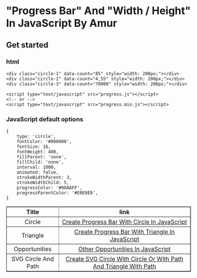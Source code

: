 # "Progress Bar" And "Width / Height" In JavaScript By Amur

## Get started

### html

	<div class="circle-1" data-count="85" style="width: 200px;"></div>
	<div class="circle-2" data-count="4,55" style="width: 200px;"></div>
	<div class="circle-3" data-count="70000" style="width: 200px;"></div>
	
	<script type="text/javascript" src="progress.js"></script>
	<!-- or -->
	<script type="text/javascript" src="progress.min.js"></script>

### JavaScript default options

	{
		type: 'circle',
        fontColor: '#000000',
        fontSize: 16,
        fontWeight: 400,
        fillParent: 'none',
        fillChild: 'none',
        interval: 1000,
        animated: false,
        strokeWidthParent: 3,
        strokeWidthChild: 5,
        progressColor: '#00AAFF',
        progressParentColor: '#E0E0E0',
	}

<table border="1" width="500px !important">
    <thead>
        <tr>
            <th style="padding: 3px;" align="center">Title</th>
            <th style="padding: 3px;" align="center">link</th>
        </tr>
    </thead>
    <tbody>
        <tr>
        	<td style="padding: 3px;" align="center">Circle</td>
            <td style="padding: 3px;" align="center">
                <a href="documentation/progressbarcircle.md">Create Progress Bar With Circle In JavaScript</a>
            </td>
        </tr>
        <tr>
        	<td style="padding: 3px;" align="center">Triangle</td>
        	<td style="padding: 3px;" align="center">
                <a href="documentation/progressbartriangle.md">Create Progress Bar With Triangle In JavaScript</a>
            </td>
        </tr>
        <tr>
        	<td style="padding: 3px;" align="center">Opportunities</td>
        	<td style="padding: 3px;" align="center">
                <a href="documentation/otheropportunities.md">Other Opportunities In JavaScript</a>
            </td>
        </tr>
        <tr>
        	<td style="padding: 3px;" align="center">SVG Circle And Path</td>
        	<td style="padding: 3px;" align="center">
                <a href="documentation/circle.md">Create SVG Circle With Circle Or With Path And Triangle With Path</a>
            </td>
        </tr>
    </tbody>
</table>